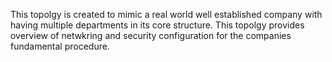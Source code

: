 This topolgy is created to mimic a real world well established company with having multiple departments in its core structure. 
This topolgy provides overview of netwkring and security configuration for the companies fundamental procedure.  
